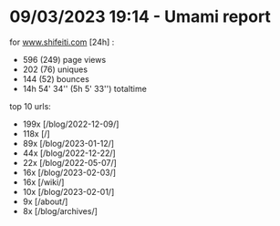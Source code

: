 # 09/03/2023 19:14 - Umami report
for www.shifeiti.com [24h] :

 - 596 (249) page views
 - 202 (76) uniques
 - 144 (52) bounces
 - 14h 54' 34'' (5h 5' 33'') totaltime


top 10 urls:
 - 199x [/blog/2022-12-09/]
 - 118x [/]
 - 89x [/blog/2023-01-12/]
 - 44x [/blog/2022-12-22/]
 - 22x [/blog/2022-05-07/]
 - 16x [/blog/2023-02-03/]
 - 16x [/wiki/]
 - 10x [/blog/2023-02-01/]
 - 9x [/about/]
 - 8x [/blog/archives/]



